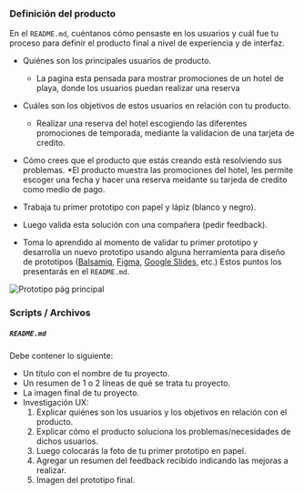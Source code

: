 ### Definición del producto

En el `README.md`, cuéntanos cómo pensaste en los usuarios y cuál fue tu proceso
para definir el producto final a nivel de experiencia y de interfaz.

* Quiénes son los principales usuarios de producto.
  * La pagina esta pensada para mostrar promociones de un hotel de playa, donde los usuarios puedan realizar una reserva


* Cuáles son los objetivos de estos usuarios en relación con tu producto.
  * Realizar una reserva del hotel escogiendo las diferentes promociones de temporada, mediante la validacion de una tarjeta de credito.
* Cómo crees que el producto que estás creando está resolviendo sus problemas.
  *El producto muestra las promociones del hotel, les permite escoger una fecha y hacer una reserva meidante su tarjeda de credito como medio de pago.

* Trabaja tu primer prototipo con papel y lápiz (blanco y negro).
  

* Luego valida esta solución con una compañera (pedir feedback).
* Toma lo aprendido al momento de validar tu primer prototipo y desarrolla un
  nuevo prototipo usando alguna herramienta para diseño de prototipos
  ([Balsamiq](https://balsamiq.com/), [Figma](https://www.figma.com/),
  [Google Slides](https://www.google.com/intl/es/slides/about/), etc.)
Estos puntos los presentarás en el `README.md`.

![Prototipo pág principal](https://raw.githubusercontent.com/jeniferSamper/BOG005-card-validation/55550324fa2deb1fa93fbcc0db97da401ac23b13/Presentaci%C3%B3n%20sin%20t%C3%ADtulo.jpg)

### Scripts / Archivos


##### `README.md`

Debe contener lo siguiente:

* Un título con el nombre de tu proyecto.
* Un resumen de 1 o 2 líneas de qué se trata tu proyecto.
* La imagen final de tu proyecto.
* Investigación UX:
  1. Explicar quiénes son los usuarios y los objetivos en relación con el
    producto.
  2. Explicar cómo el producto soluciona los problemas/necesidades de dichos
    usuarios.
  3. Luego colocarás la foto de tu primer prototipo en papel.
  4. Agregar un resumen del feedback recibido indicando las mejoras a realizar.
  5. Imagen del prototipo final.

